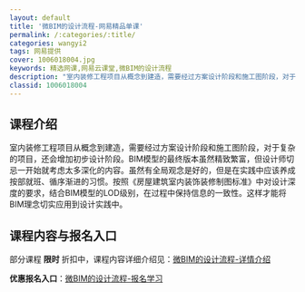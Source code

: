```yaml
---
layout: default
title: '微BIM的设计流程-网易精品单课'
permalink: /:categories/:title/
categories: wangyi2
tags: 网易提供
cover: 1006018004.jpg
keywords: 精选网课,网易云课堂,微BIM的设计流程
description: "室内装修工程项目从概念到建造，需要经过方案设计阶段和施工图阶段，对于复杂的项目，还会增加初步设计阶段。BIM模型的最终版本虽然精致繁富，但设计师切忌一开始就考虑太多深化的内容。虽然有全局观念"
classid: 1006018004
---
```


## 课程介绍

室内装修工程项目从概念到建造，需要经过方案设计阶段和施工图阶段，对于复杂的项目，还会增加初步设计阶段。BIM模型的最终版本虽然精致繁富，但设计师切忌一开始就考虑太多深化的内容。虽然有全局观念是好的，但是在实践中应该养成按部就班、循序渐进的习惯。按照《房屋建筑室内装饰装修制图标准》中对设计深度的要求，结合BIM模型的LOD级别，在过程中保持信息的一致性。这样才能将BIM理念切实应用到设计实践中。

## 课程内容与报名入口

部分课程 **限时** 折扣中，课程内容详细介绍见：[微BIM的设计流程-详情介绍](https://study.163.com/course/introduction/1006018004.htm?share=1&shareId=1025206652&utm_campaign=share&utm_medium=iphoneShare&utm_source=&utm_u=1025206652)

**优惠报名入口**：[微BIM的设计流程-报名学习](https://study.163.com/course/introduction/1006018004.htm?share=1&shareId=1025206652&utm_campaign=share&utm_medium=iphoneShare&utm_source=&utm_u=1025206652)

